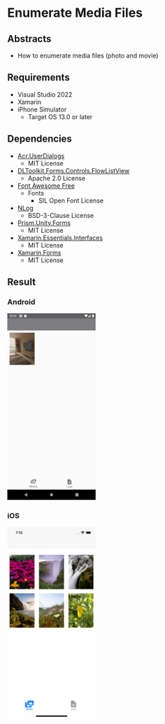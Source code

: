 # Enumerate Media Files

## Abstracts

* How to enumerate media files (photo and movie)

## Requirements

* Visual Studio 2022
* Xamarin
* iPhone Simulator
  * Target OS 13.0 or later

## Dependencies

* [Acr.UserDialogs](https://github.com/aritchie/userdialogs)
  * MIT License
* [DLToolkit.Forms.Controls.FlowListView](https://github.com/daniel-luberda/DLToolkit.Forms.Controls)
  * Apache 2.0 License
* [Font Awesome Free](https://fontawesome.com/)
  * Fonts
    * SIL Open Font License
* [NLog](https://github.com/NLog/NLog)
  * BSD-3-Clause License
* [Prism.Unity.Forms](https://github.com/PrismLibrary/Prism)
  * MIT License
* [Xamarin.Essentials.Interfaces](https://github.com/rdavisau/essential-interfaces)
  * MIT License
* [Xamarin.Forms](https://github.com/xamarin/Xamarin.Forms)
  * MIT License

## Result

### Android

<img src="images/android.png?raw=true" width="40%" height="auto" title="Main Page"/>

### iOS

<img src="images/ios.png?raw=true" width="40%" height="auto" title="Main Page"/>
